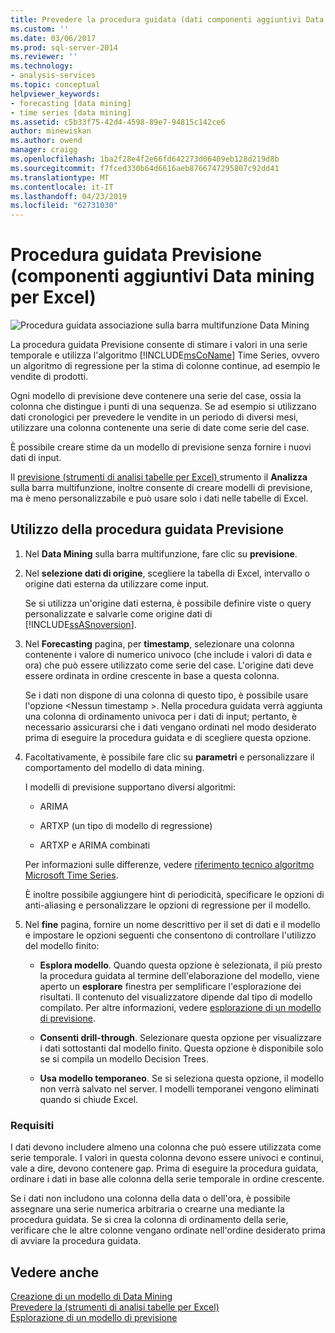 ```yaml
---
title: Prevedere la procedura guidata (dati componenti aggiuntivi Data Mining per Excel) | Microsoft Docs
ms.custom: ''
ms.date: 03/06/2017
ms.prod: sql-server-2014
ms.reviewer: ''
ms.technology:
- analysis-services
ms.topic: conceptual
helpviewer_keywords:
- forecasting [data mining]
- time series [data mining]
ms.assetid: c5b33f75-42d4-4598-89e7-94815c142ce6
author: minewiskan
ms.author: owend
manager: craigg
ms.openlocfilehash: 1ba2f28e4f2e66fd642273d06409eb128d219d8b
ms.sourcegitcommit: f7fced330b64d6616aeb8766747295807c92dd41
ms.translationtype: MT
ms.contentlocale: it-IT
ms.lasthandoff: 04/23/2019
ms.locfileid: "62731030"
---
```

# <a name="forecast-wizard-data-mining-add-ins-for-excel"></a>Procedura guidata Previsione (componenti aggiuntivi Data mining per Excel)
  ![Procedura guidata associazione sulla barra multifunzione Data Mining](media/dmc-forecast.gif "procedura guidata nella barra multifunzione Data Mining di associazione")  
  
 La procedura guidata Previsione consente di stimare i valori in una serie temporale e utilizza l'algoritmo [!INCLUDE[msCoName](../includes/msconame-md.md)] Time Series, ovvero un algoritmo di regressione per la stima di colonne continue, ad esempio le vendite di prodotti.  
  
 Ogni modello di previsione deve contenere una serie del case, ossia la colonna che distingue i punti di una sequenza. Se ad esempio si utilizzano dati cronologici per prevedere le vendite in un periodo di diversi mesi, utilizzare una colonna contenente una serie di date come serie del case.  
  
 È possibile creare stime da un modello di previsione senza fornire i nuovi dati di input.  
  
 Il [previsione &#40;strumenti di analisi tabelle per Excel&#41; ](forecast-table-analysis-tools-for-excel.md) strumento il **Analizza** sulla barra multifunzione, inoltre consente di creare modelli di previsione, ma è meno personalizzabile e può usare solo i dati nelle tabelle di Excel.  
  
## <a name="using-the-forecast-wizard"></a>Utilizzo della procedura guidata Previsione  
  
1.  Nel **Data Mining** sulla barra multifunzione, fare clic su **previsione**.  
  
2.  Nel **selezione dati di origine**, scegliere la tabella di Excel, intervallo o origine dati esterna da utilizzare come input.  
  
     Se si utilizza un'origine dati esterna, è possibile definire viste o query personalizzate e salvarle come origine dati di [!INCLUDE[ssASnoversion](../includes/ssasnoversion-md.md)].  
  
3.  Nel **Forecasting** pagina, per **timestamp**, selezionare una colonna contenente i valore di numerico univoco (che include i valori di data e ora) che può essere utilizzato come serie del case. L'origine dati deve essere ordinata in ordine crescente in base a questa colonna.  
  
     Se i dati non dispone di una colonna di questo tipo, è possibile usare l'opzione \<Nessun timestamp >. Nella procedura guidata verrà aggiunta una colonna di ordinamento univoca per i dati di input; pertanto, è necessario assicurarsi che i dati vengano ordinati nel modo desiderato prima di eseguire la procedura guidata e di scegliere questa opzione.  
  
4.  Facoltativamente, è possibile fare clic su **parametri** e personalizzare il comportamento del modello di data mining.  
  
     I modelli di previsione supportano diversi algoritmi:  
  
    -   ARIMA  
  
    -   ARTXP (un tipo di modello di regressione)  
  
    -   ARTXP e ARIMA combinati  
  
     Per informazioni sulle differenze, vedere [riferimento tecnico algoritmo Microsoft Time Series](data-mining/microsoft-time-series-algorithm-technical-reference.md).  
  
     È inoltre possibile aggiungere hint di periodicità, specificare le opzioni di anti-aliasing e personalizzare le opzioni di regressione per il modello.  
  
5.  Nel **fine** pagina, fornire un nome descrittivo per il set di dati e il modello e impostare le opzioni seguenti che consentono di controllare l'utilizzo del modello finito:  
  
    -   **Esplora modello**. Quando questa opzione è selezionata, il più presto la procedura guidata al termine dell'elaborazione del modello, viene aperto un **esplorare** finestra per semplificare l'esplorazione dei risultati. Il contenuto del visualizzatore dipende dal tipo di modello compilato. Per altre informazioni, vedere [esplorazione di un modello di previsione](browsing-a-forecasting-model.md).  
  
    -   **Consenti drill-through**. Selezionare questa opzione per visualizzare i dati sottostanti dal modello finito. Questa opzione è disponibile solo se si compila un modello Decision Trees.  
  
    -   **Usa modello temporaneo**. Se si seleziona questa opzione, il modello non verrà salvato nel server. I modelli temporanei vengono eliminati quando si chiude Excel.  
  
### <a name="requirements"></a>Requisiti  
 I dati devono includere almeno una colonna che può essere utilizzata come serie temporale. I valori in questa colonna devono essere univoci e continui, vale a dire, devono contenere gap. Prima di eseguire la procedura guidata, ordinare i dati in base alle colonna della serie temporale in ordine crescente.  
  
 Se i dati non includono una colonna della data o dell'ora, è possibile assegnare una serie numerica arbitraria o crearne una mediante la procedura guidata. Se si crea la colonna di ordinamento della serie, verificare che le altre colonne vengano ordinate nell'ordine desiderato prima di avviare la procedura guidata.  
  
## <a name="see-also"></a>Vedere anche  
 [Creazione di un modello di Data Mining](creating-a-data-mining-model.md)   
 [Prevedere la &#40;strumenti di analisi tabelle per Excel&#41;](forecast-table-analysis-tools-for-excel.md)   
 [Esplorazione di un modello di previsione](browsing-a-forecasting-model.md)  
  
  
